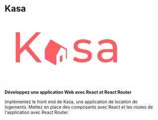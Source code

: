 # Kasa

![Logo](./Public/15974111893356_Screen%20Shot%202020-07-08%20at%2018.17.37%20(1).jpg "KASA, P11")

**Développez une application Web avec React et React Router**

Implémentez le front end de Kasa, une application de location de logements. Mettez en place des composants avec React et les routes de l'application avec React Router.